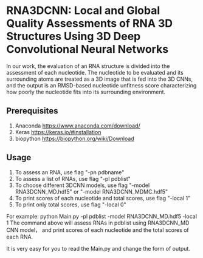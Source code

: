 # RNA3DCNN: Local and Global Quality Assessments of RNA 3D Structures Using 3D Deep Convolutional Neural Networks

In our work, the evaluation of an RNA structure is divided into the assessment of each nucleotide. The nucleotide to be evaluated and its surrounding atoms are treated as a 3D image that is fed into the 3D CNNs, and the output is an RMSD-based nucleotide unfitness score characterizing how poorly the nucleotide fits into its surrounding environment.

## Prerequisites
1. Anaconda https://www.anaconda.com/download/
2. Keras https://keras.io/#installation
3. biopython https://biopython.org/wiki/Download

## Usage

1. To assess an RNA, use flag "-pn pdbname" 
2. To assess a list of RNAs, use flag "-pl pdblist"
3. To choose different 3DCNN models, use flag "-model RNA3DCNN_MD.hdf5" or "-model RNA3DCNN_MDMC.hdf5"
4. To print scores of each nucleotide and total scores, use flag "-local 1"
5. To print only total scores, use flag "-local 0"

For example:
python Main.py -pl pdblist -model RNA3DCNN_MD.hdf5 -local 1
The command above will assess RNAs in pdblist using RNA3DCNN_MD CNN model， and print scores of each nucleotide and the total scores of each RNA.

It is very easy for you to read the Main.py and change the form of output.

